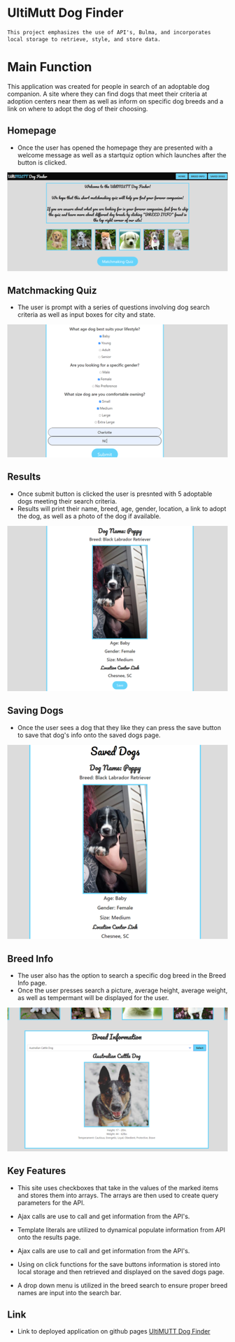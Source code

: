 # UltiMutt Dog Finder
    This project emphasizes the use of API's, Bulma, and incorporates local storage to retrieve, style, and store data.

# Main Function
This application was created for people in search of an adoptable dog companion. A site where they can find dogs that meet their criteria at adoption centers near them as well as inform on specific dog breeds and a link on where to adopt the dog of their choosing.

## **Homepage**
* Once the user has opened the homepage they are presented with a welcome message as well as a startquiz option which launches after the button is clicked.

![Homepage](./assets/photos/homePage.png)

## **Matchmacking Quiz**
* The user is prompt with a series of questions involving dog search criteria as well as input boxes for city and state.

![Quiz](./assets/photos/quiz.png)

## **Results**
* Once submit button is clicked the user is presnted with 5 adoptable dogs meeting their search criteria.
* Results will print their name, breed, age, gender, location, a link to adopt the dog, as well as a photo of the dog if available.

![Results](./assets/photos/results.png)

## **Saving Dogs**
* Once the user sees a dog that they like they can press the save button to save that dog's info onto the saved dogs page.

![Saved Dogs](./assets/photos/savedDogs.png)

## **Breed Info**
* The user also has the option to search a specific dog breed in the Breed Info page.
* Once the user presses search a picture, average height, average weight, as well as tempermant will be displayed for the user.

![Breed Info](./assets/photos/breedInfo.png)

## Key Features
* This site uses checkboxes that take in the values of the marked items and stores them into arrays. The arrays are then used to create
query parameters for the API.

* Ajax calls are use to call and get information from the API's.

* Template literals are utilized to dynamical populate information from API onto the results page.

* Ajax calls are use to call and get information from the API's.

* Using on click functions for the save buttons information is stored into local storage and then retrieved and displayed on the saved dogs page.

* A drop down menu is utilized in the breed search to ensure proper breed names are input into the search bar.
## Link
* Link to deployed application on github pages
[UltiMUTT Dog Finder](https://marenhamby.github.io/UltiMutt_dog_finder/)


